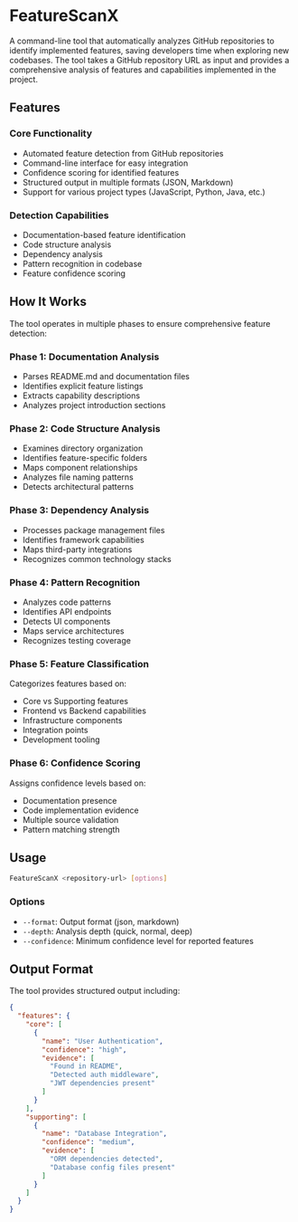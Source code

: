 # FeatureScanX

A command-line tool that automatically analyzes GitHub repositories to identify implemented features, saving developers time when exploring new codebases. The tool takes a GitHub repository URL as input and provides a comprehensive analysis of features and capabilities implemented in the project.

## Features

### Core Functionality

- Automated feature detection from GitHub repositories
- Command-line interface for easy integration
- Confidence scoring for identified features
- Structured output in multiple formats (JSON, Markdown)
- Support for various project types (JavaScript, Python, Java, etc.)

### Detection Capabilities

- Documentation-based feature identification
- Code structure analysis
- Dependency analysis
- Pattern recognition in codebase
- Feature confidence scoring

## How It Works

The tool operates in multiple phases to ensure comprehensive feature detection:

### Phase 1: Documentation Analysis

- Parses README.md and documentation files
- Identifies explicit feature listings
- Extracts capability descriptions
- Analyzes project introduction sections

### Phase 2: Code Structure Analysis

- Examines directory organization
- Identifies feature-specific folders
- Maps component relationships
- Analyzes file naming patterns
- Detects architectural patterns

### Phase 3: Dependency Analysis

- Processes package management files
- Identifies framework capabilities
- Maps third-party integrations
- Recognizes common technology stacks

### Phase 4: Pattern Recognition

- Analyzes code patterns
- Identifies API endpoints
- Detects UI components
- Maps service architectures
- Recognizes testing coverage

### Phase 5: Feature Classification

Categorizes features based on:

- Core vs Supporting features
- Frontend vs Backend capabilities
- Infrastructure components
- Integration points
- Development tooling

### Phase 6: Confidence Scoring

Assigns confidence levels based on:

- Documentation presence
- Code implementation evidence
- Multiple source validation
- Pattern matching strength

## Usage

```bash
FeatureScanX <repository-url> [options]
```

### Options

- `--format`: Output format (json, markdown)
- `--depth`: Analysis depth (quick, normal, deep)
- `--confidence`: Minimum confidence level for reported features

## Output Format

The tool provides structured output including:

```json
{
  "features": {
    "core": [
      {
        "name": "User Authentication",
        "confidence": "high",
        "evidence": [
          "Found in README",
          "Detected auth middleware",
          "JWT dependencies present"
        ]
      }
    ],
    "supporting": [
      {
        "name": "Database Integration",
        "confidence": "medium",
        "evidence": [
          "ORM dependencies detected",
          "Database config files present"
        ]
      }
    ]
  }
}
```

